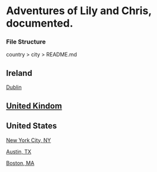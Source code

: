 Adventures of Lily and Chris, documented.
======

### File Structure

country > city > README.md


## Ireland

[Dublin](https://github.com/chriskonings/lily-chris/tree/master/ireland/dublin)

## [United Kindom](https://github.com/chriskonings/lily-chris/tree/master/united-kingdom/)

## United States

[New York City, NY](https://github.com/chriskonings/lily-chris/tree/master/united-states/nyc)

[Austin, TX](https://github.com/chriskonings/lily-chris/tree/master/united-states/austin)

[Boston, MA](https://github.com/chriskonings/lily-chris/tree/master/united-states/boston)

